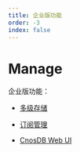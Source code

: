 ```yaml
---
title: 企业版功能
order: -3
index: false
---
```


# Manage

企业版功能：

- [多级存储](../manage/tiered_storage.md)

- [订阅管理](../manage/subscriptions.md)

- [CnosDB Web UI](../versatility/visualization/webui.md)